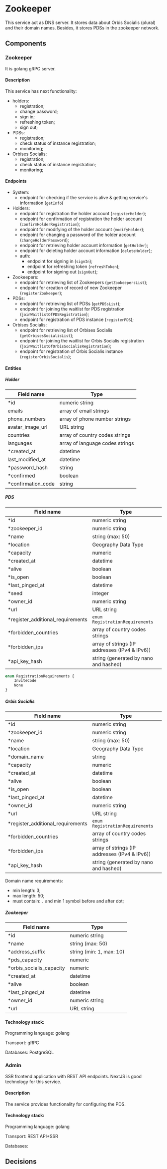 # Zookeeper

This service act as DNS server.
It stores data about Orbis Socialis (plural) and their domain names.
Besides, it stores PDSs in the zookeeper network.

## Components

### Zookeeper

It is golang gRPC server.

#### Description

This service has next functionality:

- holders:
    - registration;
    - change password;
    - sign in;
    - refreshing token;
    - sign out;
- PDSs:
    - registration;
    - check status of instance registration;
    - monitoring;
- Orbises Socialis:
    - registration;
    - check status of instance registration;
    - monitoring;

#### Endpoints

- System:
    - endpoint for checking if the service is alive & getting service's information (`getInfo`)
- Holders:
    - endpoint for registration the holder account (`registerHolder`);
    - endpoint for confirmation of registration the holder account (`confirmHolderRegistration`);
    - endpoint for modifying of the holder account (`modifyHolder`);
    - endpoint for changing a password of the holder account (`changeHolderPassword`);
    - endpoint for retrieving holder account information (`getHolder`);
    - endpoint for deleting holder account information (`deleteHolder`);
    - auth:
        - endpoint for signing in (`signIn`);
        - endpoint for refreshing token (`refreshToken`);
        - endpoint for signing out (`signOut`);
- Zookeepers:
    - endpoint for retrieving list of Zookeepers (`getZookeepersList`);
    - endpoint for creation of record of new Zookeeper (`registerZookeeper`);
- PDSs:
    - endpoint for retrieving list of PDSs (`getPDSsList`);
    - endpoint for joining the waitlist for PDS registration (`joinWaitlistOfPDSRegistration`);
    - endpoint for registration of PDS instance (`registerPDS`);
- Orbises Socialis:
    - endpoint for retrieving list of Orbises Socialis (`getOrbisesSocialisList`);
    - endpoint for joining the waitlist for Orbis Socialis registration (`joinWaitlistOfOrbisSocialisRegistration`);
    - endpoint for registration of Orbis Socialis instance (`registerOrbisSocialis`);

#### Entities

##### Holder

| Field name                        | Type                                                               |
|-----------------------------------|--------------------------------------------------------------------|
| *id                               | numeric string                                                     |
| emails                            | array of email strings                                             |
| phone_numbers                     | array of phone number strings                                      |
| avatar_image_url                  | URL string                                                         |
| countries                         | array of country codes strings                                     |
| languages                         | array of language codes strings                                    |
| *created_at                       | datetime                                                           |
| last_modified_at                  | datetime                                                           |
| *password_hash                    | string                                                             |
| *confirmed                        | boolean                                                            |
| *confirmation_code                | string                                                             |

##### PDS

| Field name                        | Type                                                          |
|-----------------------------------|---------------------------------------------------------------|
| *id                               | numeric string                                                |
| *zookeeper_id                     | numeric string                                                |
| *name                             | string (max: 50)                                              |
| *location                         | Geography Data Type                                           |
| *capacity                         | numeric                                                       |
| *created_at                       | datetime                                                      |
| *alive                            | boolean                                                       |
| *is_open                          | boolean                                                       |
| *last_pinged_at                   | datetime                                                      |
| *seed                             | integer                                                       |
| *owner_id                         | numeric string                                                |
| *url                              | URL string                                                    |
| *register_additional_requirements | `enum RegistrationRequirements`                               |
| *forbidden_countries              | array of country codes strings                                |
| *forbidden_ips                    | array of strings (IP addresses (IPv4 & IPv6))                 |
| *api_key_hash                     | string (generated by nano and hashed)                         |

```ts
enum RegistrationRequirements {
    InviteCode
    None
}
```

##### Orbis Socialis

| Field name                        | Type                                                         |
|-----------------------------------|--------------------------------------------------------------|
| *id                               | numeric string                                               |
| *zookeeper_id                     | numeric string                                               |
| *name                             | string (max: 50)                                             |
| *location                         | Geography Data Type                                          |
| *domain_name                      | string                                                       |
| *capacity                         | numeric                                                      |
| *created_at                       | datetime                                                     |
| *alive                            | boolean                                                      |
| *is_open                          | boolean                                                      |
| *last_pinged_at                   | datetime                                                     |
| *owner_id                         | numeric string                                                |
| *url                              | URL string                                                   |
| *register_additional_requirements | `enum RegistrationRequirements`                              |
| *forbidden_countries              | array of country codes strings                               |
| *forbidden_ips                    | array of strings (IP addresses (IPv4 & IPv6))                |
| *api_key_hash                     | string (generated by nano and hashed)                        |

Domain name requirements:
- min length: 3;
- max length: 50;
- must contain: `.` and min 1 symbol before and after dot;

##### Zookeeper

| Field name               | Type                                                               |
|--------------------------|--------------------------------------------------------------------|
| *id                      | numeric string                                                     |
| *name                    | string (max: 50)                                                   |
| *address_suffix          | string (min: 1, max: 10)                                           |
| *pds_capacity            | numeric                                                            |
| *orbis_socialis_capacity | numeric                                                            |
| *created_at              | datetime                                                           |
| *alive                   | boolean                                                            |
| *last_pinged_at          | datetime                                                           |
| *owner_id                | numeric string                                                     |
| *url                     | URL string                                                         |

#### Technology stack:

Programming language: golang

Transport: gRPC

Databases: PostgreSQL

### Admin

SSR frontend application with REST API endpoints.
NextJS is good technology for this service.

#### Description

The service provides functionality for configuring the PDS.

#### Technology stack:

Programming language: golang

Transport: REST API+SSR

Databases:

## Decisions
